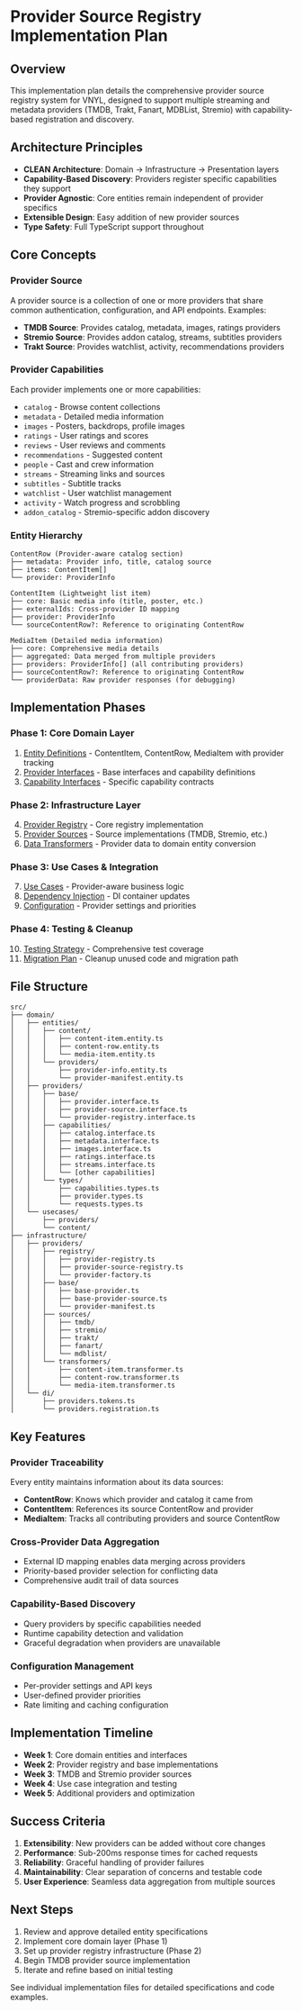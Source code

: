 # Provider Source Registry Implementation Plan

## Overview

This implementation plan details the comprehensive provider source registry system for VNYL, designed to support multiple streaming and metadata providers (TMDB, Trakt, Fanart, MDBList, Stremio) with capability-based registration and discovery.

## Architecture Principles

- **CLEAN Architecture**: Domain → Infrastructure → Presentation layers
- **Capability-Based Discovery**: Providers register specific capabilities they support
- **Provider Agnostic**: Core entities remain independent of provider specifics
- **Extensible Design**: Easy addition of new provider sources
- **Type Safety**: Full TypeScript support throughout

## Core Concepts

### Provider Source
A provider source is a collection of one or more providers that share common authentication, configuration, and API endpoints. Examples:
- **TMDB Source**: Provides catalog, metadata, images, ratings providers
- **Stremio Source**: Provides addon catalog, streams, subtitles providers
- **Trakt Source**: Provides watchlist, activity, recommendations providers

### Provider Capabilities
Each provider implements one or more capabilities:
- `catalog` - Browse content collections
- `metadata` - Detailed media information
- `images` - Posters, backdrops, profile images
- `ratings` - User ratings and scores
- `reviews` - User reviews and comments
- `recommendations` - Suggested content
- `people` - Cast and crew information
- `streams` - Streaming links and sources
- `subtitles` - Subtitle tracks
- `watchlist` - User watchlist management
- `activity` - Watch progress and scrobbling
- `addon_catalog` - Stremio-specific addon discovery

### Entity Hierarchy

```
ContentRow (Provider-aware catalog section)
├── metadata: Provider info, title, catalog source
├── items: ContentItem[]
└── provider: ProviderInfo

ContentItem (Lightweight list item)
├── core: Basic media info (title, poster, etc.)
├── externalIds: Cross-provider ID mapping
├── provider: ProviderInfo
└── sourceContentRow?: Reference to originating ContentRow

MediaItem (Detailed media information)
├── core: Comprehensive media details
├── aggregated: Data merged from multiple providers
├── providers: ProviderInfo[] (all contributing providers)
├── sourceContentRow?: Reference to originating ContentRow
└── providerData: Raw provider responses (for debugging)
```

## Implementation Phases

### Phase 1: Core Domain Layer
1. [Entity Definitions](./01-entities.md) - ContentItem, ContentRow, MediaItem with provider tracking
2. [Provider Interfaces](./02-provider-interfaces.md) - Base interfaces and capability definitions
3. [Capability Interfaces](./03-capability-interfaces.md) - Specific capability contracts

### Phase 2: Infrastructure Layer
4. [Provider Registry](./04-provider-registry.md) - Core registry implementation
5. [Provider Sources](./05-provider-sources.md) - Source implementations (TMDB, Stremio, etc.)
6. [Data Transformers](./06-transformers.md) - Provider data to domain entity conversion

### Phase 3: Use Cases & Integration
7. [Use Cases](./07-use-cases.md) - Provider-aware business logic
8. [Dependency Injection](./08-dependency-injection.md) - DI container updates
9. [Configuration](./09-configuration.md) - Provider settings and priorities

### Phase 4: Testing & Cleanup
10. [Testing Strategy](./10-testing.md) - Comprehensive test coverage
11. [Migration Plan](./11-migration.md) - Cleanup unused code and migration path

## File Structure

```
src/
├── domain/
│   ├── entities/
│   │   ├── content/
│   │   │   ├── content-item.entity.ts
│   │   │   ├── content-row.entity.ts
│   │   │   └── media-item.entity.ts
│   │   └── providers/
│   │       ├── provider-info.entity.ts
│   │       └── provider-manifest.entity.ts
│   ├── providers/
│   │   ├── base/
│   │   │   ├── provider.interface.ts
│   │   │   ├── provider-source.interface.ts
│   │   │   └── provider-registry.interface.ts
│   │   ├── capabilities/
│   │   │   ├── catalog.interface.ts
│   │   │   ├── metadata.interface.ts
│   │   │   ├── images.interface.ts
│   │   │   ├── ratings.interface.ts
│   │   │   ├── streams.interface.ts
│   │   │   └── [other capabilities]
│   │   └── types/
│   │       ├── capabilities.types.ts
│   │       ├── provider.types.ts
│   │       └── requests.types.ts
│   └── usecases/
│       ├── providers/
│       └── content/
├── infrastructure/
│   ├── providers/
│   │   ├── registry/
│   │   │   ├── provider-registry.ts
│   │   │   ├── provider-source-registry.ts
│   │   │   └── provider-factory.ts
│   │   ├── base/
│   │   │   ├── base-provider.ts
│   │   │   ├── base-provider-source.ts
│   │   │   └── provider-manifest.ts
│   │   ├── sources/
│   │   │   ├── tmdb/
│   │   │   ├── stremio/
│   │   │   ├── trakt/
│   │   │   ├── fanart/
│   │   │   └── mdblist/
│   │   └── transformers/
│   │       ├── content-item.transformer.ts
│   │       ├── content-row.transformer.ts
│   │       └── media-item.transformer.ts
│   └── di/
│       ├── providers.tokens.ts
│       └── providers.registration.ts
```

## Key Features

### Provider Traceability
Every entity maintains information about its data sources:
- **ContentRow**: Knows which provider and catalog it came from
- **ContentItem**: References its source ContentRow and provider
- **MediaItem**: Tracks all contributing providers and source ContentRow

### Cross-Provider Data Aggregation
- External ID mapping enables data merging across providers
- Priority-based provider selection for conflicting data
- Comprehensive audit trail of data sources

### Capability-Based Discovery
- Query providers by specific capabilities needed
- Runtime capability detection and validation
- Graceful degradation when providers are unavailable

### Configuration Management
- Per-provider settings and API keys
- User-defined provider priorities
- Rate limiting and caching configuration

## Implementation Timeline

- **Week 1**: Core domain entities and interfaces
- **Week 2**: Provider registry and base implementations
- **Week 3**: TMDB and Stremio provider sources
- **Week 4**: Use case integration and testing
- **Week 5**: Additional providers and optimization

## Success Criteria

1. **Extensibility**: New providers can be added without core changes
2. **Performance**: Sub-200ms response times for cached requests
3. **Reliability**: Graceful handling of provider failures
4. **Maintainability**: Clear separation of concerns and testable code
5. **User Experience**: Seamless data aggregation from multiple sources

## Next Steps

1. Review and approve detailed entity specifications
2. Implement core domain layer (Phase 1)
3. Set up provider registry infrastructure (Phase 2)
4. Begin TMDB provider source implementation
5. Iterate and refine based on initial testing

See individual implementation files for detailed specifications and code examples.